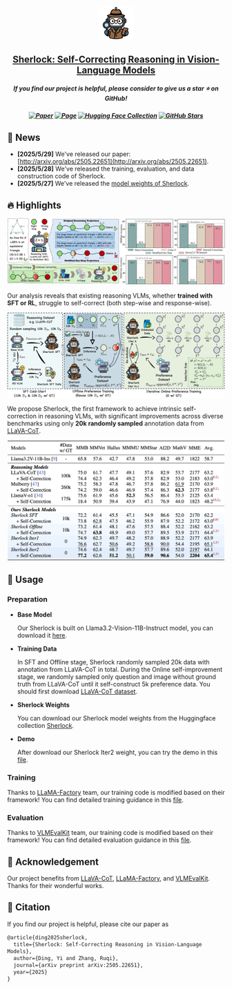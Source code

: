 <div align=center>
<img src="assets/logo.png" width="80px">
</div>

<h2 align="center"> <a href="http://arxiv.org/abs/2505.22651">Sherlock: Self-Correcting Reasoning in Vision-Language Models</a></h2>

<h5 align="center"> If you find our project is helpful, please consider to give us a star ⭐ on GitHub!</h5>

<h5 align="center">

[![Paper](https://img.shields.io/badge/paper-A42C25?style=for-the-badge&logo=arxiv&logoColor=white)](http://arxiv.org/abs/2505.22651) [![Page](https://img.shields.io/badge/Project_page-2C7AC3?style=for-the-badge&logo=arcgis&logoColor=white)](https://dripnowhy.github.io/Sherlock/) [![Hugging Face Collection](https://img.shields.io/badge/Sherlock_Collection-fcd022?style=for-the-badge&logo=huggingface&logoColor=000)](https://huggingface.co/collections/Tuwhy/sherlock-6835f46e450a48f228f7e80d) [![GitHub Stars](https://img.shields.io/github/stars/DripNowhy/Sherlock?style=for-the-badge&logo=github&logoColor=white&label=Stars&color=000000)](https://github.com/DripNowhy/Sherlock)
<!-- [![Twitter](https://img.shields.io/badge/Twitter-000000?style=for-the-badge&logo=x&logoColor=white)](https://huggingface.co/collections/Tuwhy/sherlock-6835f46e450a48f228f7e80d)  -->


</h5>

## 📣 News

- **[2025/5/29]** We've released our paper: [http://arxiv.org/abs/2505.22651](http://arxiv.org/abs/2505.22651).
- **[2025/5/28]** We've released the training, evaluation, and data construction code of Sherlock.
- **[2025/5/27]** We've released the [model weights of Sherlock](https://huggingface.co/collections/Tuwhy/sherlock-6835f46e450a48f228f7e80d).

## 🔥 Highlights

<div align="center">
    <img src="assets/sherlock_selfcorrection.png" alt="Sherlock Self-correction">
</div>

Our analysis reveals that existing reasoning VLMs, whether **trained with SFT or RL**, struggle to self-correct (both step-wise and response-wise).

<div align="center">
    <img src="assets/sherlock_pipeline.png" alt="Sherlock Pipeline">
</div>

We propose Sherlock, the first framework to achieve intrinsic self-correction in reasoning VLMs, with significant improvements across diverse benchmarks using only **20k randomly sampled** annotation data from [LLaVA-CoT](https://github.com/PKU-YuanGroup/LLaVA-CoT).

<div align="center">
    <img src="assets/results.png" alt="Sherlock Result">
</div>

## 🔧 Usage

### Preparation

-  **Base Model**

    Our Sherlock is built on Llama3.2-Vision-11B-Instruct model, you can download it [here](https://huggingface.co/meta-llama/Llama-3.2-11B-Vision-Instruct).

- **Training Data**

    In SFT and Offline stage, Sherlock randomly sampled 20k data with annotation from LLaVA-CoT in total. During the Online self-improvement stage, we randomly sampled only question and image without ground truth from LLaVA-CoT until it self-construct 5k preference data. You should first download [LLaVA-CoT dataset](https://huggingface.co/datasets/Xkev/LLaVA-CoT-100k).

- **Sherlock Weights**

    You can download our Sherlock model weights from the Huggingface collection [Sherlock](https://huggingface.co/collections/Tuwhy/sherlock-6835f46e450a48f228f7e80d).

- **Demo**

    After download our Sherlock Iter2 weight, you can try the demo in this [file](https://github.com/DripNowhy/Sherlock/blob/main/inference/demo/inference.py).

### Training
Thanks to [LLaMA-Factory](https://github.com/hiyouga/LLaMA-Factory) team, our training code is modified based on their framework!
You can find detailed training guidance in this [file](https://github.com/DripNowhy/Sherlock/blob/main/train/README.md).

### Evaluation
Thanks to [VLMEvalKit](https://github.com/open-compass/VLMEvalKit) team, our training code is modified based on their framework!
You can find detailed evaluation guidance in this [file](https://github.com/DripNowhy/Sherlock/blob/main/inference/README.md).

## 🎉 Acknowledgement
Our project benefits from [LLaVA-CoT](https://github.com/PKU-YuanGroup/LLaVA-CoT), [LLaMA-Factory](https://github.com/hiyouga/LLaMA-Factory), and [VLMEvalKit](https://github.com/open-compass/VLMEvalKit). Thanks for their wonderful works.

## 📃 Citation
If you find our project is helpful, please cite our paper as
```
@article{ding2025sherlock,
  title={Sherlock: Self-Correcting Reasoning in Vision-Language Models},
  author={Ding, Yi and Zhang, Ruqi},
  journal={arXiv preprint arXiv:2505.22651},
  year={2025}
}
```